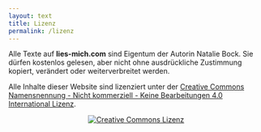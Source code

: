 ```yaml
---
layout: text
title: Lizenz
permalink: /lizenz
---
```


<p>Alle Texte auf <strong>lies-mich.com</strong> sind Eigentum der Autorin Natalie Bock. Sie dürfen kostenlos gelesen, aber nicht ohne ausdrückliche Zustimmung kopiert, verändert oder weiterverbreitet werden.</p>

<p>Alle Inhalte dieser Website sind lizenziert unter der  
<a href="https://creativecommons.org/licenses/by-nc-nd/4.0/" target="_blank" rel="noopener noreferrer">
Creative Commons Namensnennung - Nicht kommerziell - Keine Bearbeitungen 4.0 International Lizenz</a>.</p>

<div style="text-align: center; margin-top: 1em;">
  <a href="https://creativecommons.org/licenses/by-nc-nd/4.0/" target="_blank" rel="noopener noreferrer">
    <img src="https://i.creativecommons.org/l/by-nc-nd/4.0/88x31.png" alt="Creative Commons Lizenz" />
  </a>
</div>
